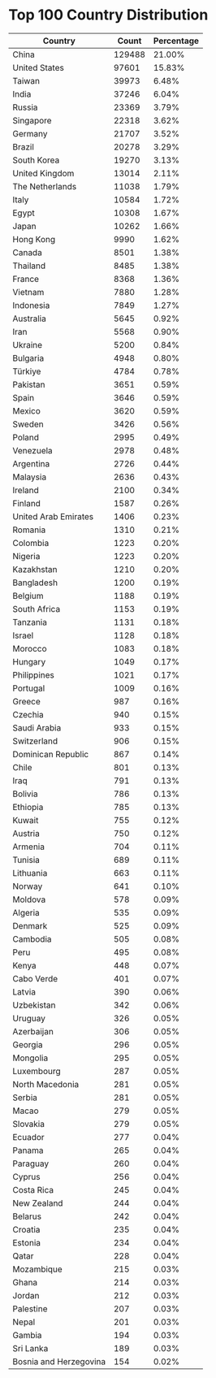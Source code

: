 # Top 100 Country Distribution
| Country | Count | Percentage |
|----|----|----|
| China | 129488 | 21.00% |
| United States | 97601 | 15.83% |
| Taiwan | 39973 | 6.48% |
| India | 37246 | 6.04% |
| Russia | 23369 | 3.79% |
| Singapore | 22318 | 3.62% |
| Germany | 21707 | 3.52% |
| Brazil | 20278 | 3.29% |
| South Korea | 19270 | 3.13% |
| United Kingdom | 13014 | 2.11% |
| The Netherlands | 11038 | 1.79% |
| Italy | 10584 | 1.72% |
| Egypt | 10308 | 1.67% |
| Japan | 10262 | 1.66% |
| Hong Kong | 9990 | 1.62% |
| Canada | 8501 | 1.38% |
| Thailand | 8485 | 1.38% |
| France | 8368 | 1.36% |
| Vietnam | 7880 | 1.28% |
| Indonesia | 7849 | 1.27% |
| Australia | 5645 | 0.92% |
| Iran | 5568 | 0.90% |
| Ukraine | 5200 | 0.84% |
| Bulgaria | 4948 | 0.80% |
| Türkiye | 4784 | 0.78% |
| Pakistan | 3651 | 0.59% |
| Spain | 3646 | 0.59% |
| Mexico | 3620 | 0.59% |
| Sweden | 3426 | 0.56% |
| Poland | 2995 | 0.49% |
| Venezuela | 2978 | 0.48% |
| Argentina | 2726 | 0.44% |
| Malaysia | 2636 | 0.43% |
| Ireland | 2100 | 0.34% |
| Finland | 1587 | 0.26% |
| United Arab Emirates | 1406 | 0.23% |
| Romania | 1310 | 0.21% |
| Colombia | 1223 | 0.20% |
| Nigeria | 1223 | 0.20% |
| Kazakhstan | 1210 | 0.20% |
| Bangladesh | 1200 | 0.19% |
| Belgium | 1188 | 0.19% |
| South Africa | 1153 | 0.19% |
| Tanzania | 1131 | 0.18% |
| Israel | 1128 | 0.18% |
| Morocco | 1083 | 0.18% |
| Hungary | 1049 | 0.17% |
| Philippines | 1021 | 0.17% |
| Portugal | 1009 | 0.16% |
| Greece | 987 | 0.16% |
| Czechia | 940 | 0.15% |
| Saudi Arabia | 933 | 0.15% |
| Switzerland | 906 | 0.15% |
| Dominican Republic | 867 | 0.14% |
| Chile | 801 | 0.13% |
| Iraq | 791 | 0.13% |
| Bolivia | 786 | 0.13% |
| Ethiopia | 785 | 0.13% |
| Kuwait | 755 | 0.12% |
| Austria | 750 | 0.12% |
| Armenia | 704 | 0.11% |
| Tunisia | 689 | 0.11% |
| Lithuania | 663 | 0.11% |
| Norway | 641 | 0.10% |
| Moldova | 578 | 0.09% |
| Algeria | 535 | 0.09% |
| Denmark | 525 | 0.09% |
| Cambodia | 505 | 0.08% |
| Peru | 495 | 0.08% |
| Kenya | 448 | 0.07% |
| Cabo Verde | 401 | 0.07% |
| Latvia | 390 | 0.06% |
| Uzbekistan | 342 | 0.06% |
| Uruguay | 326 | 0.05% |
| Azerbaijan | 306 | 0.05% |
| Georgia | 296 | 0.05% |
| Mongolia | 295 | 0.05% |
| Luxembourg | 287 | 0.05% |
| North Macedonia | 281 | 0.05% |
| Serbia | 281 | 0.05% |
| Macao | 279 | 0.05% |
| Slovakia | 279 | 0.05% |
| Ecuador | 277 | 0.04% |
| Panama | 265 | 0.04% |
| Paraguay | 260 | 0.04% |
| Cyprus | 256 | 0.04% |
| Costa Rica | 245 | 0.04% |
| New Zealand | 244 | 0.04% |
| Belarus | 242 | 0.04% |
| Croatia | 235 | 0.04% |
| Estonia | 234 | 0.04% |
| Qatar | 228 | 0.04% |
| Mozambique | 215 | 0.03% |
| Ghana | 214 | 0.03% |
| Jordan | 212 | 0.03% |
| Palestine | 207 | 0.03% |
| Nepal | 201 | 0.03% |
| Gambia | 194 | 0.03% |
| Sri Lanka | 189 | 0.03% |
| Bosnia and Herzegovina | 154 | 0.02% |

